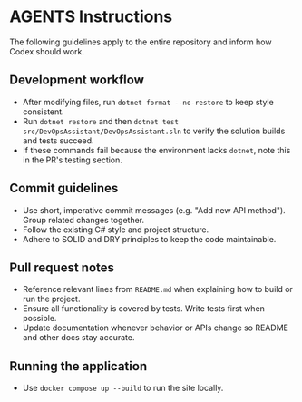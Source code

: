 # AGENTS Instructions

The following guidelines apply to the entire repository and inform how Codex should work.

## Development workflow

- After modifying files, run `dotnet format --no-restore` to keep style consistent.
- Run `dotnet restore` and then `dotnet test src/DevOpsAssistant/DevOpsAssistant.sln` to verify the solution builds and tests succeed.
- If these commands fail because the environment lacks `dotnet`, note this in the PR's testing section.

## Commit guidelines

- Use short, imperative commit messages (e.g. "Add new API method"). Group related changes together.
- Follow the existing C# style and project structure.
- Adhere to SOLID and DRY principles to keep the code maintainable.

## Pull request notes

- Reference relevant lines from `README.md` when explaining how to build or run the project.
- Ensure all functionality is covered by tests. Write tests first when possible.
- Update documentation whenever behavior or APIs change so README and other docs stay accurate.

## Running the application

- Use `docker compose up --build` to run the site locally.

